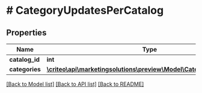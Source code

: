 # # CategoryUpdatesPerCatalog

## Properties

Name | Type | Description | Notes
------------ | ------------- | ------------- | -------------
**catalog_id** | **int** |  | [optional]
**categories** | [**\criteo\api\marketingsolutions\preview\Model\CategoryUpdateInput[]**](CategoryUpdateInput.md) |  | [optional]

[[Back to Model list]](../../README.md#models) [[Back to API list]](../../README.md#endpoints) [[Back to README]](../../README.md)
